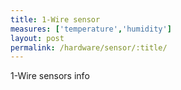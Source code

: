```yaml
---
title: 1-Wire sensor
measures: ['temperature','humidity']
layout: post
permalink: /hardware/sensor/:title/
---
```


1-Wire sensors info